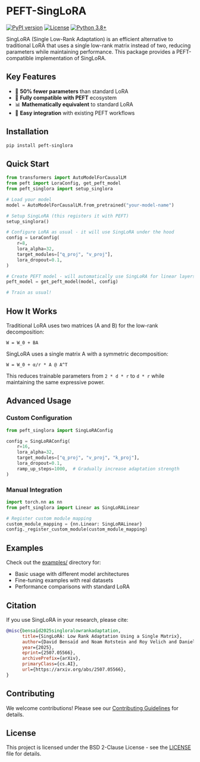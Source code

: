 # PEFT-SingLoRA

[![PyPI version](https://badge.fury.io/py/peft-singlora.svg)](https://badge.fury.io/py/peft-singlora)
[![License](https://img.shields.io/badge/License-BSD_2--Clause-blue.svg)](https://opensource.org/licenses/BSD-2-Clause)
[![Python 3.8+](https://img.shields.io/badge/python-3.8+-blue.svg)](https://www.python.org/downloads/)

SingLoRA (Single Low-Rank Adaptation) is an efficient alternative to traditional LoRA that uses a single low-rank matrix instead of two, reducing parameters while maintaining performance. This package provides a PEFT-compatible implementation of SingLoRA.

## Key Features

- 🚀 **50% fewer parameters** than standard LoRA
- 🔧 **Fully compatible with PEFT** ecosystem
- 📊 **Mathematically equivalent** to standard LoRA
- 🎯 **Easy integration** with existing PEFT workflows

## Installation

```bash
pip install peft-singlora
```

## Quick Start

```python
from transformers import AutoModelForCausalLM
from peft import LoraConfig, get_peft_model
from peft_singlora import setup_singlora

# Load your model
model = AutoModelForCausalLM.from_pretrained("your-model-name")

# Setup SingLoRA (this registers it with PEFT)
setup_singlora()

# Configure LoRA as usual - it will use SingLoRA under the hood
config = LoraConfig(
    r=8,
    lora_alpha=32,
    target_modules=["q_proj", "v_proj"],
    lora_dropout=0.1,
)

# Create PEFT model - will automatically use SingLoRA for linear layers
peft_model = get_peft_model(model, config)

# Train as usual!
```

## How It Works

Traditional LoRA uses two matrices (A and B) for the low-rank decomposition:
```
W = W_0 + BA
```

SingLoRA uses a single matrix A with a symmetric decomposition:
```
W = W_0 + α/r * A @ A^T
```

This reduces trainable parameters from `2 * d * r` to `d * r` while maintaining the same expressive power.

## Advanced Usage

### Custom Configuration

```python
from peft_singlora import SingLoRAConfig

config = SingLoRAConfig(
    r=16,
    lora_alpha=32,
    target_modules=["q_proj", "v_proj", "k_proj"],
    lora_dropout=0.1,
    ramp_up_steps=1000,  # Gradually increase adaptation strength
)
```

### Manual Integration

```python
import torch.nn as nn
from peft_singlora import Linear as SingLoRALinear

# Register custom module mapping
custom_module_mapping = {nn.Linear: SingLoRALinear}
config._register_custom_module(custom_module_mapping)
```

## Examples

Check out the [examples/](https://github.com/bghira/PEFT-SingLoRA/tree/main/examples) directory for:
- Basic usage with different model architectures
- Fine-tuning examples with real datasets
- Performance comparisons with standard LoRA

## Citation

If you use SingLoRA in your research, please cite:

```bibtex
@misc{bensaïd2025singloralowrankadaptation,
      title={SingLoRA: Low Rank Adaptation Using a Single Matrix}, 
      author={David Bensaïd and Noam Rotstein and Roy Velich and Daniel Bensaïd and Ron Kimmel},
      year={2025},
      eprint={2507.05566},
      archivePrefix={arXiv},
      primaryClass={cs.AI},
      url={https://arxiv.org/abs/2507.05566}, 
}
```

## Contributing

We welcome contributions! Please see our [Contributing Guidelines](CONTRIBUTING.md) for details.

## License

This project is licensed under the BSD 2-Clause License - see the [LICENSE](LICENSE) file for details.
